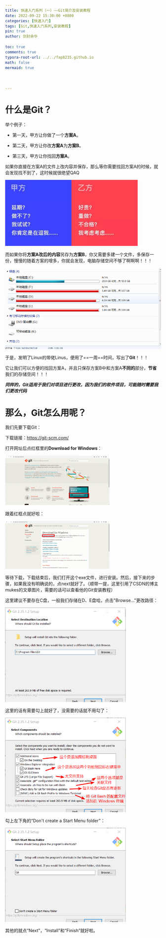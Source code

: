 ```yaml
---
title: 快速入门系列（一）——Git简介及安装教程
date: 2022-09-22 15:30:00 +0800
categories: [快速入门]
tags: [Git,快速入门系列,安装教程]
pin: true
author: 剑封余华

toc: true
comments: true
typora-root-url: ../../fap8235.github.io
math: false
mermaid: true



---
```


# 什么是Git？

举个例子：

- 第一天，甲方让你做了一个**方案A**。

- 第二天，甲方让你改**方案A**为**方案B**。

- 第三天，甲方让你找回**方案A**。



如果你直接在方案A的文件上改内容并保存，那么等你需要找回方案A的时候，就会发现找不到了，这时候就很绝望QAQ

<img src="/assets/blog_res/2022-09-22-git-quick-start.assets/8f9d64d22334815d3755b7243d0e2bb4.jpeg" style="zoom: 67%;" />



而如果你将**方案A改后的内容**另存为**方案B**，你又需要多建一个文件，多保存一份，慢慢的随着方案的增多，你就会发现，电脑存储空间不够了啊啊啊！！！

<img src="/assets/blog_res/2022-09-22-git-quick-start.assets/29381f30e924b8996ce719b16c061d950b7bf664.jpg" alt="29381f30e924b8996ce719b16c061d950b7bf664" style="zoom:67%;" />



于是，发明了Linux的带佬Linus，便用了==一周==时间，写出了**Git**！！！

它让我们可以方便的找回方案A，并且只保存方案B中和方案A**不同的**部分，**节省**我们的存储空间！！！



***同样的，Git适用于我们对项目进行更改，因为我们的软件项目，可能随时需要我们更改代码***



# 那么，Git怎么用呢？

我们先要下载Git：

下载链接：https://git-scm.com/

打开网址后点红框里的**Download for Windows**：

<img src="/assets/blog_res/2022-09-22-git-quick-start.assets/屏幕截图 2022-09-22 145057-1663829640512-4.png" style="zoom:33%;" />



跟着红框点就好啦：

<img src="/assets/blog_res/2022-09-22-git-quick-start.assets/屏幕截图 2022-09-22 145549.png" style="zoom: 33%;" />



等待下载，下载结束后，我们打开这个exe文件，进行安装。然后，接下来的步骤，如果我没有明确说的，点next就好了。（顺带一提，这里引用了CSDN的博主mukes的文章图片，需要的话可以查看他的Git安装教程）

[原文链接]: https://blog.csdn.net/mukes/article/details/115693833



这里建议不要存在C盘，一般我们存储在D、E盘哈，点击"Browse..."更改路径：

<img src="/assets/blog_res/2022-09-22-git-quick-start.assets/2d94424e09494c5790d0cfef5336d428.png" style="zoom: 67%;" />



这里的话有需要勾上就好了，没需要的话就不用勾了：

<img src="/assets/blog_res/2022-09-22-git-quick-start.assets/cd76ed04785e48f7aefd1248e3a53758.png" style="zoom:67%;" />



勾上左下角的“Don't create a Start Menu folder”：

<img src="/assets/blog_res/2022-09-22-git-quick-start.assets/6414569159a044d1944bd0a1a023bbfa.png" style="zoom:67%;" />

其他的就点“Next”，“Install”和“Finish”就好啦。



